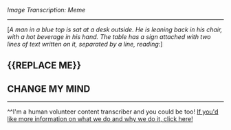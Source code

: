 *Image Transcription: Meme*

---

\[*A man in a blue top is sat at a desk outside. He is leaning back in his chair, with a hot beverage in his hand. The table has a sign attached with two lines of text written on it, separated by a line, reading:*]

## {{REPLACE ME}}

## CHANGE MY MIND

---

^^I'm&#32;a&#32;human&#32;volunteer&#32;content&#32;transcriber&#32;and&#32;you&#32;could&#32;be&#32;too!&#32;[If&#32;you'd&#32;like&#32;more&#32;information&#32;on&#32;what&#32;we&#32;do&#32;and&#32;why&#32;we&#32;do&#32;it,&#32;click&#32;here!](https://www.reddit.com/r/TranscribersOfReddit/wiki/index)
